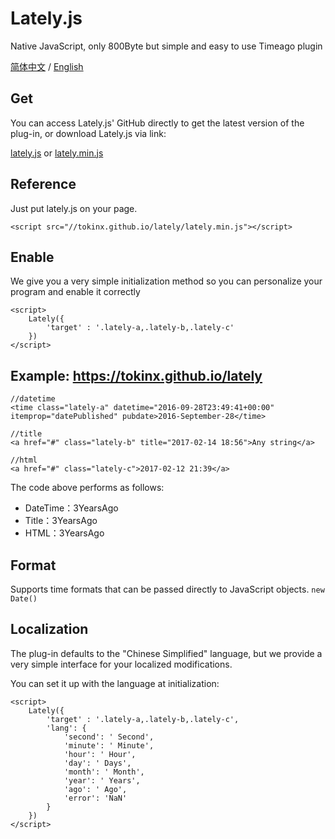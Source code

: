 # Lately.js

Native JavaScript, only 800Byte but simple and easy to use Timeago plugin

[简体中文][3] / [English][3]

## Get

You can access Lately.js' GitHub directly to get the latest version of the plug-in, or download Lately.js via link:

[lately.js][1] or [lately.min.js][2]

## Reference

Just put lately.js on your page.

    <script src="//tokinx.github.io/lately/lately.min.js"></script>

## Enable

We give you a very simple initialization method so you can personalize your program and enable it correctly

    <script>
        Lately({
            'target' : '.lately-a,.lately-b,.lately-c'
        })
    </script>

## Example: https://tokinx.github.io/lately

    //datetime
    <time class="lately-a" datetime="2016-09-28T23:49:41+00:00" itemprop="datePublished" pubdate>2016-September-28</time>

    //title
    <a href="#" class="lately-b" title="2017-02-14 18:56">Any string</a>

    //html
    <a href="#" class="lately-c">2017-02-12 21:39</a>

The code above performs as follows:

- DateTime：3YearsAgo
- Title：3YearsAgo
- HTML：3YearsAgo

## Format

Supports time formats that can be passed directly to JavaScript objects.  `new Date()`

## Localization

The plug-in defaults to the "Chinese Simplified" language, but we provide a very simple interface for your localized modifications.

You can set it up with the language at initialization:

    <script>
        Lately({
            'target' : '.lately-a,.lately-b,.lately-c',
            'lang': {
                'second': ' Second',
                'minute': ' Minute',
                'hour': ' Hour',
                'day': ' Days',
                'month': ' Month',
                'year': ' Years',
                'ago': ' Ago',
                'error': 'NaN'
            }
        })
    </script>

  [1]: https://tokinx.github.io/lately/lately.js
  [2]: https://tokinx.github.io/lately/lately.min.js
  [3]: README-ZH.md
  [4]: README.md
